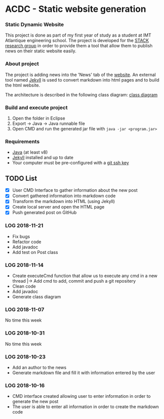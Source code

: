 # ACDC - Static website generation

### Static Dynamic Website
This project is done as part of my first year of study as a student at IMT Atlantique engineering school. 
The project is developed for the [STACK research group](http://stack.inria.fr/) in order to provide them a tool that allow them to publish news on their static website easily. 

### About project
The project is adding news into the 'News' tab of the [website](http://stack.inria.fr/).
An external tool named [Jekyll](https://jekyllrb.com/) is used to convert markdown into html pages and to build the html website.

The architecture is described in the following class diagram:
[class diagram](https://github.com/CedricNoyel/ACDC/blob/master/classDiagram.png)

### Build and execute project
1. Open the folder in Eclipse
2. Export -> Java -> Java runnable file
3. Open CMD and run the generated jar file with  ```java -jar <program.jar>```

### Requirements
- [Java](https://java.com/) (at least v8)
- [Jekyll](https://jekyllrb.com/docs/) installed and up to date
- Your computer must be pre-configured with a [git ssh key](https://help.github.com/articles/connecting-to-github-with-ssh/)

## TODO List
- [x] User CMD Interface to gather information about the new post
- [x] Convert gathered information into markdown code
- [x] Transform the markdown into HTML (using Jekyll)
- [x] Create local server and open the HTML page
- [x] Push generated post on GitHub

### LOG 2018-11-21
- Fix bugs
- Refactor code
- Add javadoc
- Add test on Post class

### LOG 2018-11-14
- Create executeCmd function that allow us to execute any cmd in a new thread
    |-> Add cmd to add, commit and push a git repositery
- Clean code
- Add javadoc
- Generate class diagram

### LOG 2018-11-07
No time this week

### LOG 2018-10-31
No time this week

### LOG 2018-10-23
- Add an author to the news
- Generate markdown file and fill it with information entered by the user

### LOG 2018-10-16
- CMD interface created allowing user to enter information in order to generate the new post
- The user is able to enter all information in order to create the markdown code

